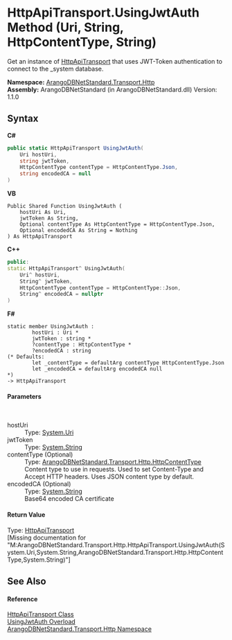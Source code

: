 # HttpApiTransport.UsingJwtAuth Method (Uri, String, HttpContentType, String)
 

Get an instance of <a href="1a9b4516-9078-d867-e5f5-6a99e3f31ee4">HttpApiTransport</a> that uses JWT-Token authentication to connect to the _system database.

**Namespace:**&nbsp;<a href="366f5efc-7ad4-93ac-45db-23c7edb26915">ArangoDBNetStandard.Transport.Http</a><br />**Assembly:**&nbsp;ArangoDBNetStandard (in ArangoDBNetStandard.dll) Version: 1.1.0

## Syntax

**C#**<br />
``` C#
public static HttpApiTransport UsingJwtAuth(
	Uri hostUri,
	string jwtToken,
	HttpContentType contentType = HttpContentType.Json,
	string encodedCA = null
)
```

**VB**<br />
``` VB
Public Shared Function UsingJwtAuth ( 
	hostUri As Uri,
	jwtToken As String,
	Optional contentType As HttpContentType = HttpContentType.Json,
	Optional encodedCA As String = Nothing
) As HttpApiTransport
```

**C++**<br />
``` C++
public:
static HttpApiTransport^ UsingJwtAuth(
	Uri^ hostUri, 
	String^ jwtToken, 
	HttpContentType contentType = HttpContentType::Json, 
	String^ encodedCA = nullptr
)
```

**F#**<br />
``` F#
static member UsingJwtAuth : 
        hostUri : Uri * 
        jwtToken : string * 
        ?contentType : HttpContentType * 
        ?encodedCA : string 
(* Defaults:
        let _contentType = defaultArg contentType HttpContentType.Json
        let _encodedCA = defaultArg encodedCA null
*)
-> HttpApiTransport 

```


#### Parameters
&nbsp;<dl><dt>hostUri</dt><dd>Type: <a href="https://docs.microsoft.com/dotnet/api/system.uri" target="_blank" rel="noopener noreferrer">System.Uri</a><br /></dd><dt>jwtToken</dt><dd>Type: <a href="https://docs.microsoft.com/dotnet/api/system.string" target="_blank" rel="noopener noreferrer">System.String</a><br /></dd><dt>contentType (Optional)</dt><dd>Type: <a href="56183d2e-bb8a-e461-7400-fa93dc27018a">ArangoDBNetStandard.Transport.Http.HttpContentType</a><br />Content type to use in requests. Used to set Content-Type and Accept HTTP headers. Uses JSON content type by default.</dd><dt>encodedCA (Optional)</dt><dd>Type: <a href="https://docs.microsoft.com/dotnet/api/system.string" target="_blank" rel="noopener noreferrer">System.String</a><br />Base64 encoded CA certificate</dd></dl>

#### Return Value
Type: <a href="1a9b4516-9078-d867-e5f5-6a99e3f31ee4">HttpApiTransport</a><br />\[Missing <returns> documentation for "M:ArangoDBNetStandard.Transport.Http.HttpApiTransport.UsingJwtAuth(System.Uri,System.String,ArangoDBNetStandard.Transport.Http.HttpContentType,System.String)"\]

## See Also


#### Reference
<a href="1a9b4516-9078-d867-e5f5-6a99e3f31ee4">HttpApiTransport Class</a><br /><a href="0abea2dc-0c9a-f152-2b1c-88d5390356e7">UsingJwtAuth Overload</a><br /><a href="366f5efc-7ad4-93ac-45db-23c7edb26915">ArangoDBNetStandard.Transport.Http Namespace</a><br />